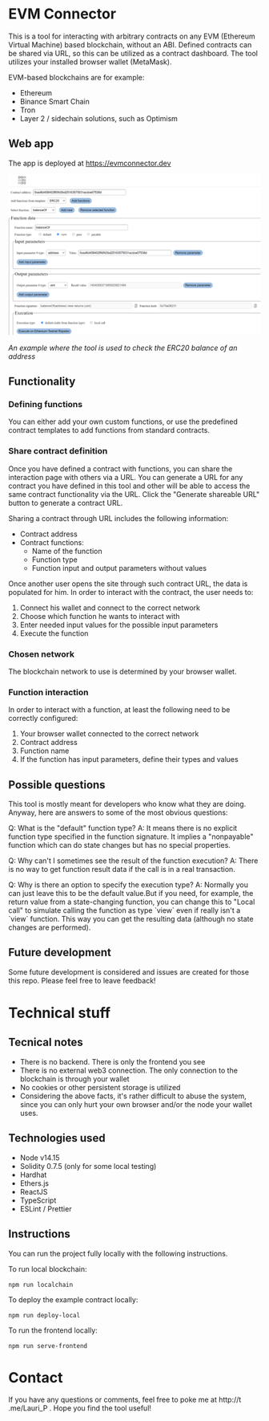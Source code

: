 # EVM Connector

This is a tool for interacting with arbitrary contracts on any EVM
(Ethereum Virtual Machine) based blockchain, without an ABI. Defined
contracts can be shared via URL, so this can be utilized as a contract
dashboard. The tool utilizes your installed browser wallet (MetaMask).

EVM-based blockchains are for example:

<ul>
    <li>Ethereum</li>
    <li>Binance Smart Chain</li>
    <li>Tron</li>
    <li>Layer 2 / sidechain solutions, such as Optimism</li>
</ul>

## Web app

The app is deployed at https://evmconnector.dev

![alt text](example.png)

<i>An example where the tool is used to check the ERC20 balance of an address</i>

## Functionality

### Defining functions

You can either add your own custom functions, or use the predefined contract templates to add functions from standard contracts.

### Share contract definition

Once you have defined a contract with functions, you can share the interaction page with others via a URL. You can generate a URL for any contract you have defined in this tool and other will be able to access the same contract functionality via the URL. Click the "Generate shareable URL" button to generate a contract URL.

Sharing a contract through URL includes the following information:

- Contract address
- Contract functions:
  - Name of the function
  - Function type
  - Function input and output parameters without values

Once another user opens the site through such contract URL, the data is populated for him. In order to interact with the contract, the user needs to:

1. Connect his wallet and connect to the correct network
1. Choose which function he wants to interact with
1. Enter needed input values for the possible input parameters
1. Execute the function

### Chosen network

The blockchain network to use is determined by your browser wallet.

### Function interaction

In order to interact with a function, at least the following need to be correctly configured:

1. Your browser wallet connected to the correct network
1. Contract address
1. Function name
1. If the function has input parameters, define their types and values

## Possible questions

This tool is mostly meant for developers who know what they are doing. Anyway, here are answers to some of the most obvious questions:

<p>Q: What is the "default" function type? A: It means there is no explicit function type specified in the function signature. It implies a "nonpayable" function which can do state changes but has no special properties. </p>

<p>Q: Why can't I sometimes see the result of the function execution? A: There is no way to get function result data if the call is in a real transaction.</p>

<p>Q: Why is there an option to specify the execution type? A: Normally you can just leave this to be the default value.But if you need, for example, the return value from a state-changing function, you can change this to "Local call" to simulate calling the function as type `view` even if really isn't a `view` function. This way you can get the resulting data (although no state changes are performed).</p>

## Future development

Some future development is considered and issues are created for those this repo. Please feel free to leave feedback!

# Technical stuff

## Tecnical notes

- There is no backend. There is only the frontend you see
- There is no external web3 connection. The only connection to the blockchain is through your wallet
- No cookies or other persistent storage is utilized
- Considering the above facts, it's rather difficult to abuse the system, since you can only hurt your own browser and/or the node your wallet uses.

## Technologies used

- Node v14.15
- Solidity 0.7.5 (only for some local testing)
- Hardhat
- Ethers.js
- ReactJS
- TypeScript
- ESLint / Prettier

## Instructions

You can run the project fully locally with the following instructions.

To run local blockchain:

```
npm run localchain
```

To deploy the example contract locally:

```
npm run deploy-local
```

To run the frontend locally:

```
npm run serve-frontend
```

# Contact

If you have any questions or comments, feel free to poke me at http://t .me/Lauri_P . Hope you find the tool useful!
